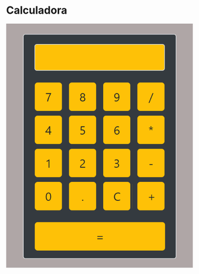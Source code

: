# Calculadora


  ![](https://github.com/carlosuhlmann/calculadora/blob/master/calc.gif)













 


